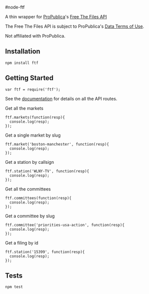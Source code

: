 #node-ftf

A thin wrapper for [ProPublica](http://www.propublica.org)'s [Free The Files API](https://projects.propublica.org/free-the-files/api)

The Free The Files API is subject to ProPublica's [Data Terms of Use](http://www.propublica.org/about/propublica-data-terms-of-use). 

Not affiliated with ProPublica.

## Installation

    npm install ftf

## Getting Started

    var ftf = require('ftf');

See the [documentation](https://projects.propublica.org/free-the-files/api) for details on all the API routes.

Get all the markets

    ftf.markets(function(resp){
      console.log(resp);
    });

Get a single market by slug

    ftf.market('boston-manchester', function(resp){
      console.log(resp);
    });

Get a station by callsign

    ftf.station('WLNY-TV', function(resp){
      console.log(resp);
    });

Get all the committees

    ftf.committees(function(resp){
      console.log(resp);
    });

Get a committee by slug

    ftf.committee('priorities-usa-action', function(resp){
      console.log(resp);
    });

Get a filing by id

    ftf.station('15399', function(resp){
      console.log(resp);
    });


## Tests

    npm test